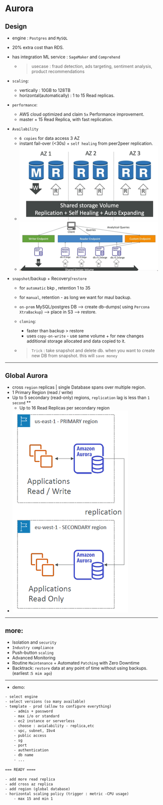 # Aurora
## Design
- engine : `Postgres` and `MySQL`
- 20% extra cost than RDS.
- has integration ML service : `SageMaker` and `Comprehend`
  - > usecase : fraud detection, ads targeting, sentiment analysis, product recommendations


- `scaling`: 
  - vertically : 10GB to 128TB
  - horizontal(automatically) : 1 to 15 Read replicas.
- `performance`:
  - AWS cloud optimized and claim `5x` Performance improvement.
  - master + 15 Read Replica, with fast replication.
- `Availability`
  - `6 copies` for data access 3 AZ
  - instant fail-over (<30s) + `self healing` from peer2peer replication.
  - ![img.png](../img/db/img.png)
  - ![img_2.png](../img/db/img_2.png)

- `snapshot`/backup + Recovery/`restore`
  - for `automatic` bkp , retention 1 to 35
  - for `manual`, retention - as long we want for maul backup.
  - `on-prem` MySQL/postgres DB --> create db-dumps( using `Percona XtraBackup`) --> place in S3 --> restore.
  - `cloning`:
     - faster than backup > restore
     - uses `copy-on-write` - use same volume + for new changes additional storage allocated and data copied to it.
    
  - > `Trick` : take snapshot and delete db. when you want to create new DB from snapshot. this will `save money`  

---            
## Global Aurora
- cross `region` replicas | single Database spans over multiple region.
- 1 Primary Region (read / write)
- Up to 5 secondary (read-only) regions, `replication` lag is less than `1 second`  **
  - Up to 16 Read Replicas per secondary region
- ![img_3.png](../img/db/img_3.png)

---
## more: 
  - Isolation and `security`
  - `Industry compliance`
  - Push-button `scaling`  
  - Advanced Monitoring
  - Routine `Maintenance` + Automated `Patching` with Zero Downtime
  - Backtrack: `restore` data at any point of time without using backups. (earliest :`5 mim ago`)

---
- demo:
```
- select engine
- select versions (so many available)
- template - prod (allow to configure everything)
    - admis + password
    - max i/o or standard
    - ec2 instance or serverless
    - choose : avialability - replica,etc
    - vpc, subnet, Ibv4
    - public access
    - sg
    - port
    - authentication
    - db name
    - ...

=== READY ====

- add more read replica
- add cross az replica 
- add region (global database)
- horizontal scaling policy (trigger : metric -CPU usage)
    - max 15 and min 1
    
```
